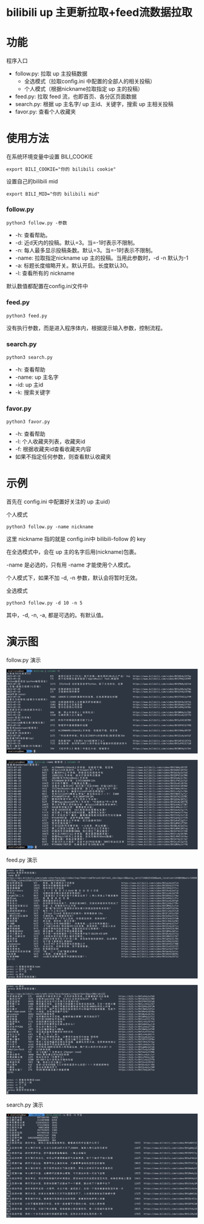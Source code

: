 # bilibili up 主更新拉取+feed流数据拉取

# 功能

程序入口
- follow.py: 拉取 up 主投稿数据
  - 全选模式（拉取config.ini 中配置的全部人的相关投稿）
  - 个人模式（根据nickname拉取指定 up 主的投稿） 
- feed.py: 拉取 feed 流，也即首页、各分区页面数据
- search.py: 根据 up 主名字/ up 主id、关键字，搜索 up 主相关投稿
- favor.py: 查看个人收藏夹

# 使用方法

在系统环境变量中设置 BILI_COOKIE
```commandline
export BILI_COOKIE="你的 bilibili cookie"
```
设置自己的bilibili mid
```commandline
export BILI_MID="你的 bilibili mid"
```

### follow.py

```commandline
python3 follow.py -参数
```

- -h: 查看帮助。
- -d: 近d天内的投稿。默认=3。当=-1时表示不限制。
- -n: 每人最多显示投稿条数。默认=3。当=-1时表示不限制。
- -name: 拉取指定nickname up 主的投稿。当用此参数时，-d -n 默认为-1
- -a: 标题长度缩略开关。默认开启。长度默认30。
- -l: 查看所有的 nickname

默认数值都配置在config.ini文件中


### feed.py

```commandline
python3 feed.py
```

没有执行参数，而是进入程序体内，根据提示输入参数，控制流程。

### search.py

```commandline
python3 search.py
```

- -h: 查看帮助
- -name: up 主名字
- -id: up 主id
- -k: 搜索关键字

### favor.py

```commandline
python3 favor.py
```

- -h: 查看帮助
- -l: 个人收藏夹列表，收藏夹id
- -f: 根据收藏夹id查看收藏夹内容
- 如果不指定任何参数，则查看默认收藏夹


# 示例

首先在 config.ini 中配置好关注的 up 主uid）

个人模式
```commandline
python3 follow.py -name nickname
```
这里 nickname 指的就是 config.ini中 bilibili-follow 的 key 

在全选模式中，会在 up 主的名字后用(nickname)包裹。

-name 是必选的，只有用 -name 才能使用个人模式。

个人模式下，如果不加 -d, -n 参数，默认会将暂时无效。

全选模式

```commandline
python3 follow.py -d 10 -n 5
```

其中，-d, -n, -a, 都是可选的。有默认值。

# 演示图

follow.py 演示

![](docs/image/pic1.png)

![](docs/image/pic2.png)

feed.py 演示

![](docs/image/pic3.png)

![](docs/image/pic4.png)

search.py 演示

![](docs/image/pic5.png)

